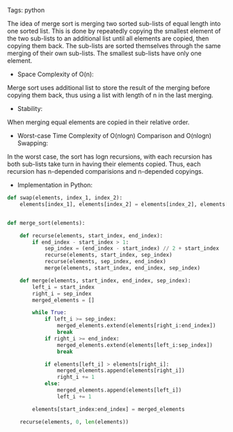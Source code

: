 Tags: python

The idea of merge sort is merging two sorted sub-lists of equal length into one sorted list. This is done by repeatedly copying the smallest element of the two sub-lists to an additional list until all elements are copied, then copying them back. The sub-lists are sorted themselves through the same merging of their own sub-lists. The smallest sub-lists have only one element.

- Space Complexity of O(n):

Merge sort uses additional list to store the result of the merging before copying them back, thus using a list with length of n in the last merging.

- Stability:

When merging equal elements are copied in their relative order.

- Worst-case Time Complexity of O(nlogn) Comparison and O(nlogn) Swapping:

In the worst case, the sort has logn recursions, with each recursion has both sub-lists take turn in having their elements copied. Thus, each recursion has n-depended comparisions and n-depended copyings.

- Implementation in Python:

```python
def swap(elements, index_1, index_2):
    elements[index_1], elements[index_2] = elements[index_2], elements[index_1]


def merge_sort(elements):

    def recurse(elements, start_index, end_index):
        if end_index - start_index > 1:
            sep_index = (end_index - start_index) // 2 + start_index
            recurse(elements, start_index, sep_index)
            recurse(elements, sep_index, end_index)
            merge(elements, start_index, end_index, sep_index)

    def merge(elements, start_index, end_index, sep_index):
        left_i = start_index
        right_i = sep_index
        merged_elements = []

        while True:
            if left_i >= sep_index:
                merged_elements.extend(elements[right_i:end_index])
                break
            if right_i >= end_index:
                merged_elements.extend(elements[left_i:sep_index])
                break

            if elements[left_i] > elements[right_i]:
                merged_elements.append(elements[right_i])
                right_i += 1
            else:
                merged_elements.append(elements[left_i])
                left_i += 1

        elements[start_index:end_index] = merged_elements

    recurse(elements, 0, len(elements))
```
